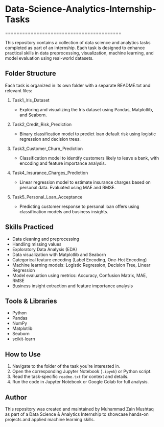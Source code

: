 # Data-Science-Analytics-Internship-Tasks
=========================================

This repository contains a collection of data science and analytics tasks completed as part of an internship. Each task is designed to enhance practical skills in data preprocessing, visualization, machine learning, and model evaluation using real-world datasets.

Folder Structure
----------------
Each task is organized in its own folder with a separate README.txt and relevant files:

1. Task1_Iris_Dataset
   - Exploring and visualizing the Iris dataset using Pandas, Matplotlib, and Seaborn.

2. Task2_Credit_Risk_Prediction
   - Binary classification model to predict loan default risk using logistic regression and decision trees.

3. Task3_Customer_Churn_Prediction
   - Classification model to identify customers likely to leave a bank, with encoding and feature importance analysis.

4. Task4_Insurance_Charges_Prediction
   - Linear regression model to estimate insurance charges based on personal data. Evaluated using MAE and RMSE.

5. Task5_Personal_Loan_Acceptance
   - Predicting customer response to personal loan offers using classification models and business insights.

Skills Practiced
----------------
- Data cleaning and preprocessing
- Handling missing values
- Exploratory Data Analysis (EDA)
- Data visualization with Matplotlib and Seaborn
- Categorical feature encoding (Label Encoding, One-Hot Encoding)
- Machine learning models: Logistic Regression, Decision Tree, Linear Regression
- Model evaluation using metrics: Accuracy, Confusion Matrix, MAE, RMSE
- Business insight extraction and feature importance analysis

Tools & Libraries
-----------------
- Python
- Pandas
- NumPy
- Matplotlib
- Seaborn
- scikit-learn

How to Use
----------
1. Navigate to the folder of the task you're interested in.
2. Open the corresponding Jupyter Notebook (`.ipynb`) or Python script.
3. Read the task-specific `readme.txt` for context and details.
4. Run the code in Jupyter Notebook or Google Colab for full analysis.

Author
------
This repository was created and maintained by Muhammad Zain Mushtaq as part of a Data Science & Analytics Internship to showcase hands-on projects and applied machine learning skills.
